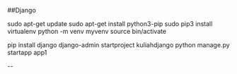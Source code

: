 ##Django

sudo apt-get update
sudo apt-get install python3-pip
sudo pip3 install virtualenv
python -m venv myvenv
source bin/activate

pip install django
django-admin startproject kuliahdjango
python manage.py startapp app1

--
